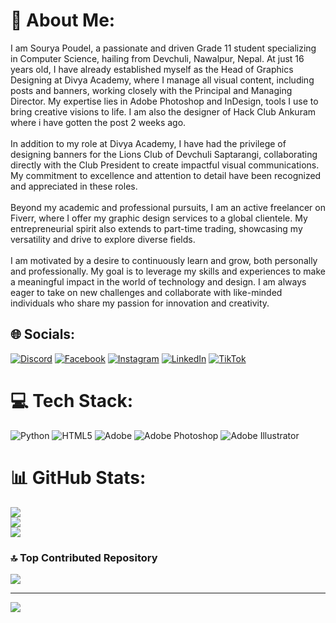 # 💫 About Me:
I am Sourya Poudel, a passionate and driven Grade 11 student specializing in Computer Science, hailing from Devchuli, Nawalpur, Nepal. At just 16 years old, I have already established myself as the Head of Graphics Designing at Divya Academy, where I manage all visual content, including posts and banners, working closely with the Principal and Managing Director. My expertise lies in Adobe Photoshop and InDesign, tools I use to bring creative visions to life. I am also the designer of Hack Club Ankuram where i have gotten the post 2 weeks ago.<br><br>In addition to my role at Divya Academy, I have had the privilege of designing banners for the Lions Club of Devchuli Saptarangi, collaborating directly with the Club President to create impactful visual communications. My commitment to excellence and attention to detail have been recognized and appreciated in these roles.<br><br>Beyond my academic and professional pursuits, I am an active freelancer on Fiverr, where I offer my graphic design services to a global clientele. My entrepreneurial spirit also extends to part-time trading, showcasing my versatility and drive to explore diverse fields.<br><br>I am motivated by a desire to continuously learn and grow, both personally and professionally. My goal is to leverage my skills and experiences to make a meaningful impact in the world of technology and design. I am always eager to take on new challenges and collaborate with like-minded individuals who share my passion for innovation and creativity.<br>


## 🌐 Socials:
[![Discord](https://img.shields.io/badge/Discord-%237289DA.svg?logo=discord&logoColor=white)](https://discord.gg/805047788458082365) [![Facebook](https://img.shields.io/badge/Facebook-%231877F2.svg?logo=Facebook&logoColor=white)](https://facebook.com/sourya.poudel) [![Instagram](https://img.shields.io/badge/Instagram-%23E4405F.svg?logo=Instagram&logoColor=white)](https://instagram.com/sourya_poudel_) [![LinkedIn](https://img.shields.io/badge/LinkedIn-%230077B5.svg?logo=linkedin&logoColor=white)](https://linkedin.com/in/sourya-poudel-451b25219) [![TikTok](https://img.shields.io/badge/TikTok-%23000000.svg?logo=TikTok&logoColor=white)](https://tiktok.com/@souryapoudel.1) 

# 💻 Tech Stack:
![Python](https://img.shields.io/badge/python-3670A0?style=for-the-badge&logo=python&logoColor=ffdd54) ![HTML5](https://img.shields.io/badge/html5-%23E34F26.svg?style=for-the-badge&logo=html5&logoColor=white) ![Adobe](https://img.shields.io/badge/adobe-%23FF0000.svg?style=for-the-badge&logo=adobe&logoColor=white) ![Adobe Photoshop](https://img.shields.io/badge/adobe%20photoshop-%2331A8FF.svg?style=for-the-badge&logo=adobe%20photoshop&logoColor=white) ![Adobe Illustrator](https://img.shields.io/badge/adobe%20illustrator-%23FF9A00.svg?style=for-the-badge&logo=adobe%20illustrator&logoColor=white)
# 📊 GitHub Stats:
![](https://github-readme-stats.vercel.app/api?username=SouryaPoudeI&theme=dark&hide_border=false&include_all_commits=false&count_private=false)<br/>
![](https://github-readme-streak-stats.herokuapp.com/?user=SouryaPoudeI&theme=dark&hide_border=false)<br/>
![](https://github-readme-stats.vercel.app/api/top-langs/?username=SouryaPoudeI&theme=dark&hide_border=false&include_all_commits=false&count_private=false&layout=compact)

### 🔝 Top Contributed Repository
![](https://github-contributor-stats.vercel.app/api?username=SouryaPoudeI&limit=5&theme=dark&combine_all_yearly_contributions=true)

---
[![](https://visitcount.itsvg.in/api?id=SouryaPoudeI&icon=0&color=0)](https://visitcount.itsvg.in)

